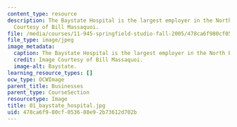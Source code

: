 ```yaml
---
content_type: resource
description: The Baystate Hospital is the largest employer in the North End. Image
  Courtesy of Bill Massaquoi.
file: /media/courses/11-945-springfield-studio-fall-2005/478ca6f980cf053688e92b73612d702b_01_baystate_hospital.jpg
file_type: image/jpeg
image_metadata:
  caption: The Baystate Hospital is the largest employer in the North End.
  credit: Image Courtesy of Bill Massaquoi.
  image-alt: Baystate.
learning_resource_types: []
ocw_type: OCWImage
parent_title: Businesses
parent_type: CourseSection
resourcetype: Image
title: 01_baystate_hospital.jpg
uid: 478ca6f9-80cf-0536-88e9-2b73612d702b
---
```

